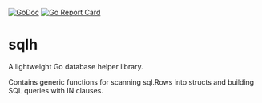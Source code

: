[![GoDoc](https://godoc.org/github.com/DATA-DOG/go-sqlmock?status.svg)](https://godoc.org/github.com/DATA-DOG/go-sqlmock)
[![Go Report Card](https://goreportcard.com/badge/github.com/simon-engledew/sqlh)](https://goreportcard.com/report/github.com/simon-engledew/sqlh)

# sqlh

A lightweight Go database helper library.

Contains generic functions for scanning sql.Rows into structs and building SQL queries with IN clauses.
